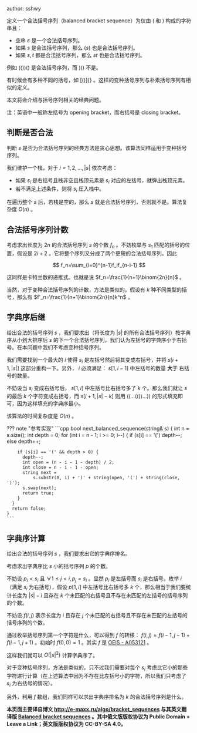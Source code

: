 author: sshwy

定义一个合法括号序列（balanced bracket sequence）为仅由 $($ 和 $)$ 构成的字符串且：

- 空串 $\varepsilon$ 是一个合法括号序列。
- 如果 $s$ 是合法括号序列，那么 $(s)$ 也是合法括号序列。
- 如果 $s,t$ 都是合法括号序列，那么 $st$ 也是合法括号序列。

例如 $(())()$ 是合法括号序列，而 $)()$ 不是。

有时候会有多种不同的括号，如 $[()]\{\}$ 。这样的变种括号序列与朴素括号序列有相似的定义。

本文将会介绍与括号序列相关的经典问题。

注：英语中一般称左括号为 opening bracket，而右括号是 closing bracket。

## 判断是否合法

判断 $s$ 是否为合法括号序列的经典方法是贪心思想。该算法同样适用于变种括号序列。

我们维护一个栈，对于 $i=1,2,\ldots,|s|$ 依次考虑：

- 如果 $s_i$ 是右括号且栈非空且栈顶元素是 $s_i$ 对应的左括号，就弹出栈顶元素。
- 若不满足上述条件，则将 $s_i$ 圧入栈中。

在遍历整个 $s$ 后，若栈是空的，那么 $s$ 就是合法括号序列，否则就不是。算法复杂度 $O(n)$ 。

## 合法括号序列计数

考虑求出长度为 $2n$ 的合法括号序列 $s$ 的个数 $f_n$ 。不妨枚举与 $s_1$ 匹配的括号的位置，假设是 $2i+2$ 。它将整个序列又分成了两个更短的合法括号序列。因此

$$
f_n=\sum_{i=0}^{n-1}f_if_{n-i-1}
$$

这同样是卡特兰数的递推式。也就是说 $f_n=\frac{1}{n+1}\binom{2n}{n}$ 。

当然，对于变种合法括号序列的计数，方法是类似的。假设有 $k$ 种不同类型的括号，那么有 $f'_n=\frac{1}{n+1}\binom{2n}{n}k^n$ 。

## 字典序后继

给出合法的括号序列 $s$ ，我们要求出（将长度为 $|s|$ 的所有合法括号序列）按字典序从小到大排序后 $s$ 的下一个合法括号序列，我们认为左括号的字典序小于右括号。在本问题中我们不考虑变种括号序列。

我们需要找到一个最大的 $i$ 使得 $s_i$ 是左括号然后将其变成右括号，并将 $s[i+1,|s|]$ 这部分重构一下。另外， $i$ 必须满足： $s[1,i-1]$ 中左括号的数量 **大于** 右括号的数量。

不妨设当 $s_i$ 变成右括号后， $s[1,i]$ 中左括号比右括号多了 $k$ 个。那么我们就让 $s$ 的最后 $k$ 个字符变成右括号，而 $s[i+1,|s|-k]$ 则用 $((\dots(())\dots))$ 的形式填充即可，因为这样填充的字典序最小。

该算法的时间复杂度是 $O(n)$ 。

??? note "参考实现"
    ```cpp
    bool next_balanced_sequence(string& s) {
      int n = s.size();
      int depth = 0;
      for (int i = n - 1; i >= 0; i--) {
        if (s[i] == '(')
          depth--;
        else
          depth++;
    
        if (s[i] == '(' && depth > 0) {
          depth--;
          int open = (n - i - 1 - depth) / 2;
          int close = n - i - 1 - open;
          string next =
              s.substr(0, i) + ')' + string(open, '(') + string(close, ')');
          s.swap(next);
          return true;
        }
      }
      return false;
    }
    ```

## 字典序计算

给出合法的括号序列 $s$ ，我们要求出它的字典序排名。

考虑求出字典序比 $s$ 小的括号序列 $p$ 的个数。

不妨设 $p_i<s_i$ 且 $\forall 1\le j<i,p_j=s_i$ 。显然 $p_i$ 是左括号而 $s_i$ 是右括号。枚举 $i$ （满足 $s_i$ 为右括号），假设 $p[1,i]$ 中左括号比右括号多 $k$ 个，那么相当于我们要统计长度为 $|s|-i$ 且存在 $k$ 个未匹配的右括号且不存在未匹配的左括号的括号序列的个数。

不妨设 $f(i,j)$ 表示长度为 $i$ 且存在 $j$ 个未匹配的右括号且不存在未匹配的左括号的括号序列的个数。

通过枚举括号序列第一个字符是什么，可以得到 $f$ 的转移： $f(i,j) = f(i-1,j-1)+f(i-1,j+1)$ 。初始时 $f(0,0)=1$ 。其实 $f$ 是 [OEIS - A053121](http://oeis.org/A053121) 。

这样我们就可以 $O(|s|^2)$ 计算字典序了。

对于变种括号序列，方法是类似的，只不过我们需要对每个 $s_i$ 考虑比它小的那些字符进行计算（在上述算法中因为不存在比左括号小的字符，所以我们只考虑了 $s_i$ 为右括号的情况）。

另外，利用 $f$ 数组，我们同样可以求出字典序排名为 $k$ 的合法括号序列是什么。

 **本页面主要译自博文 <http://e-maxx.ru/algo/bracket_sequences> 与其英文翻译版 [Balanced bracket sequences](https://cp-algorithms.com/combinatorics/bracket_sequences.html) 。其中俄文版版权协议为 Public Domain + Leave a Link；英文版版权协议为 CC-BY-SA 4.0。** 
